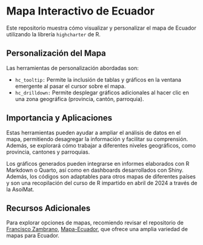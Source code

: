 # Mapa Interactivo de Ecuador

Este repositorio muestra cómo visualizar y personalizar el mapa de Ecuador utilizando la librería `highcharter` de R.

## Personalización del Mapa

Las herramientas de personalización abordadas son:

- `hc_tooltip:` Permite la inclusión de tablas y gráficos en la ventana emergente al pasar el cursor sobre el mapa.
- `hc_drilldown:` Permite desplegar gráficos adicionales al hacer clic en una zona geográfica (provincia, cantón, parroquia).
  
## Importancia y Aplicaciones

Estas herramientas pueden ayudar a ampliar el análisis de datos en el mapa, permitiendo desagregar la información y facilitar su comprensión. Además, se explorará cómo trabajar a diferentes niveles geográficos, como provincia, cantones y parroquias.

Los gráficos generados pueden integrarse en informes elaborados con R Markdown o Quarto, así como en dashboards desarrollados con Shiny. Además, los códigos son adaptables para otros mapas de diferentes países y son una recopilación del curso de R impartido en abril de 2024 a través de la AsoiMat.

## Recursos Adicionales

Para explorar opciones de mapas, recomiendo revisar el repositorio de [Francisco Zambrano](https://github.com/zpio), [Mapa-Ecuador](https://github.com/zpio/Mapa-Ecuador), que ofrece una amplia variedad de mapas para Ecuador.
